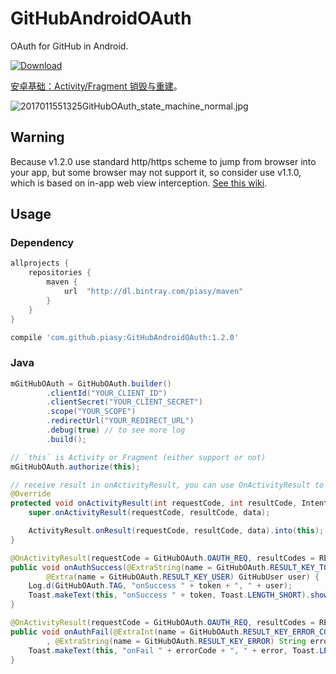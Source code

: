 # GitHubAndroidOAuth
OAuth for GitHub in Android.

[ ![Download](https://api.bintray.com/packages/piasy/maven/GitHubAndroidOAuth/images/download.svg) ](https://bintray.com/piasy/maven/GitHubAndroidOAuth/_latestVersion)

[安卓基础：Activity/Fragment 销毁与重建](http://blog.piasy.com/2017/01/15/Android-Basics-Activity-Fragment-Kill-and-Recreate)。

![2017011551325GitHubOAuth_state_machine_normal.jpg](https://imgs.babits.top/2017011551325GitHubOAuth_state_machine_normal.jpg)

## Warning

Because v1.2.0 use standard http/https scheme to jump from browser into your app, but some browser may not support it, so consider use v1.1.0, which is based on in-app web view interception. [See this wiki](https://github.com/Piasy/GitHubAndroidOAuth/wiki/Using-v1.1.0).

## Usage

### Dependency

``` gradle
allprojects {
    repositories {
        maven {
            url  "http://dl.bintray.com/piasy/maven"
        }
    }
}

compile 'com.github.piasy:GitHubAndroidOAuth:1.2.0'
```

### Java

``` java
mGitHubOAuth = GitHubOAuth.builder()
        .clientId("YOUR_CLIENT_ID")
        .clientSecret("YOUR_CLIENT_SECRET")
        .scope("YOUR_SCOPE")
        .redirectUrl("YOUR_REDIRECT_URL")
        .debug(true) // to see more log
        .build();

// `this` is Activity or Fragment (either support or not)
mGitHubOAuth.authorize(this);

// receive result in onActivityResult, you can use OnActivityResult to reduce boilerplate code
@Override
protected void onActivityResult(int requestCode, int resultCode, Intent data) {
    super.onActivityResult(requestCode, resultCode, data);

    ActivityResult.onResult(requestCode, resultCode, data).into(this);
}

@OnActivityResult(requestCode = GitHubOAuth.OAUTH_REQ, resultCodes = RESULT_OK)
public void onAuthSuccess(@ExtraString(name = GitHubOAuth.RESULT_KEY_TOKEN) String token,
        @Extra(name = GitHubOAuth.RESULT_KEY_USER) GitHubUser user) {
    Log.d(GitHubOAuth.TAG, "onSuccess " + token + ", " + user);
    Toast.makeText(this, "onSuccess " + token, Toast.LENGTH_SHORT).show();
}

@OnActivityResult(requestCode = GitHubOAuth.OAUTH_REQ, resultCodes = RESULT_CANCELED)
public void onAuthFail(@ExtraInt(name = GitHubOAuth.RESULT_KEY_ERROR_CODE) int errorCode
        , @ExtraString(name = GitHubOAuth.RESULT_KEY_ERROR) String error) {
    Toast.makeText(this, "onFail " + errorCode + ", " + error, Toast.LENGTH_SHORT).show();
}
```
